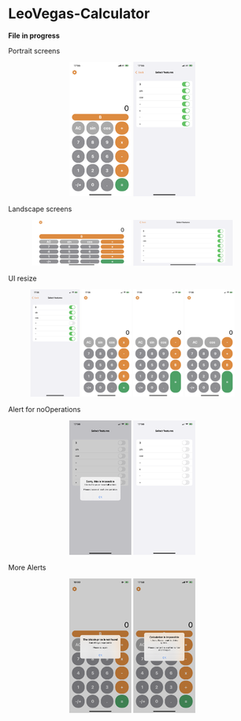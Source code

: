 # LeoVegas-Calculator

**File in progress**

Portrait screens

  <p align="center" width="100%"> 
    <img width="25%" src="/LeoCalculator/LeoCalculator/Assets.xcassets/Screenshots/calculatorPortrait.imageset/IMG_2339.PNG">
    <img width="25%" src="/LeoCalculator/LeoCalculator/Assets.xcassets/Screenshots/settingsPortrait.imageset/IMG_2341.PNG">
  </p>
 
Landscape screens

  <p align="center" width="100%"> 
    <img width="40%" src="/LeoCalculator/LeoCalculator/Assets.xcassets/Screenshots/calculatorLandscape.imageset/IMG_2340.PNG">
    <img width="40%" src="/LeoCalculator/LeoCalculator/Assets.xcassets/Screenshots/settingsLandscape.imageset/IMG_2349.PNG">
  </p>
  
UI resize

  <p align="center" width="100%"> 
    <img width="20%" src="/LeoCalculator/LeoCalculator/Assets.xcassets/Screenshots/settingsOneOperationOff.imageset/IMG_2342.PNG">
    <img width="20%" src="/LeoCalculator/LeoCalculator/Assets.xcassets/Screenshots/calculatorOneOperationOff.imageset/IMG_2343.PNG">
    <img width="20%" src="/LeoCalculator/LeoCalculator/Assets.xcassets/Screenshots/calculatorTwoOperationOff.imageset/IMG_2344.PNG">
    <img width="20%" src="/LeoCalculator/LeoCalculator/Assets.xcassets/Screenshots/calculatorThreeOperationOff.imageset/IMG_2345.PNG">
  </p>
  
Alert for noOperations
  <p align="center" width="100%"> 
    <img width="25%" src="/LeoCalculator/LeoCalculator/Assets.xcassets/Screenshots/settingsAlertNoOperations.imageset/IMG_2346.PNG">
    <img width="25%" src="/LeoCalculator/LeoCalculator/Assets.xcassets/Screenshots/settingsAllOperationsOff.imageset/IMG_2347.PNG">
  </p>
  
More Alerts

  <p align="center" width="100%"> 
    <img width="25%" src="/LeoCalculator/LeoCalculator/Assets.xcassets/Screenshots/calculatorAlertNoBitcoinPrice.imageset/IMG_2350.PNG">
    <img width="25%" src="/LeoCalculator/LeoCalculator/Assets.xcassets/Screenshots/calculatorAlertZeroDivide.imageset/IMG_2348.PNG">
  </p>

